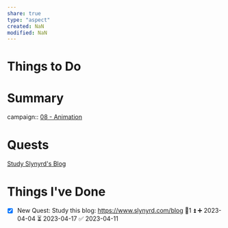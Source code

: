 ```yaml
---
share: true
type: "aspect"
created: NaN 
modified: NaN
---
```


# Things to Do

# Summary
campaign:: [08 - Animation](./08%20-%20Animation.md)
# Quests
[Study Slynyrd's Blog](./Study%20Slynyrd's%20Blog.md)


# Things I've Done

- [x] New Quest: Study this blog: https://www.slynyrd.com/blog 🥄1 ⏫ ➕ 2023-04-04 ⏳ 2023-04-17 ✅ 2023-04-11